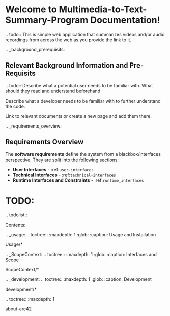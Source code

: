 
Welcome to Multimedia-to-Text-Summary-Program Documentation!
===========================================================


.. todo::
 This is simple web application that summarizes videos and/or audio recordings from across the web as you provide the link to it.


.. _background_prerequisits:

Relevant Background Information and Pre-Requisits
--------------------------------------------------

.. todo::
  Describe what a potential user needs to be familiar with. What should they read and understand beforehand

  Describe what a developer needs to be familiar with to further understand the code.

  Link to relevant documents or create a new page and add them there.


.. _requirements_overview:

Requirements Overview
---------------------

The **software requirements** define the system from a blackbox/interfaces perspective. They are split into the following sections:

- **User Interfaces** - :ref:`user-interfaces`
- **Technical Interfaces** - :ref:`technical-interfaces`
- **Runtime Interfaces and Constraints** - :ref:`runtime_interfaces`


TODO:
======
.. todolist::

Contents:

.. _usage:
.. toctree::
  :maxdepth: 1
  :glob:
  :caption: Usage and Installation

  Usage/*

.. _ScopeContext:
.. toctree::
  :maxdepth: 1
  :glob:
  :caption: Interfaces and Scope

  ScopeContext/*

.. _development:
.. toctree::
  :maxdepth: 1
  :glob:
  :caption: Development

  development/*

.. toctree::
   :maxdepth: 1

   about-arc42
